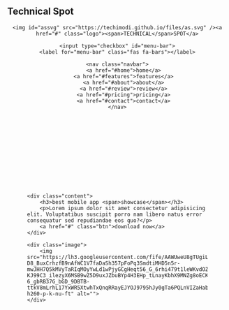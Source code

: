 ## Technical Spot
<style>
#skip-to-content, .page-header, .site-footer{
display: none;
}
</style>
<!--<iframe src="https://html-code-editor.w3spaces.com/githubtheme.html" style="height: 100%;width: 100%;position: absolute;top: 0;left: 0;border: 0;"></iframe>-->
<!DOCTYPE html>
<html lang="en">
<head>
    <meta charset="UTF-8">
    <meta name="viewport" content="width=device-width, initial-scale=1.0">
    <title>Technical Spot</title>
    <link rel="manifest" href="/files/manifest.json">
    <link rel="stylesheet" href="https://cdnjs.cloudflare.com/ajax/libs/font-awesome/5.15.3/css/all.min.css">
    <style>
@import url('https://fonts.googleapis.com/css2?family=Poppins:wght@100;200;300;400&display=swap');

:root{
    --purple:#814096;
    --pink:#F83292;
    --gradient:linear-gradient(90deg, var(--purple), var(--pink));
}

*{
    font-family: 'Poppins', sans-serif;
    margin:0; padding:0;
    box-sizing: border-box;
    text-decoration: none;
    outline: none; border:none;
    text-transform: capitalize;
}

*::selection{
    background:var(--pink);
    color:#fff;
}

html{
    font-size: 62.5%;
    overflow-x: hidden;
}

body{
    background:#f9f9f9;
    position: absolute;
    top: 0;
    z-index: 0;
}
#assvg{
        width: 30px;
        height: 30px;
        margin: 0;
        padding: 0;
        -webkit-animation: rotate 2s infinite;
        animation: rotate 2s infinite;
        -moz-animation: rotate 2s infinite;
        animation-direction: alternate;
        animation-timing-function: linear;
        border-radius: 50%;
    }
    @keyframes rotate {
        0%{}
        100%{transform: rotateY(360deg);}
    }
    @-webkit-keyframes rotate {
        0%{}
        100%{transform: rotateY(360deg);}
    }
    @-moz-keyframes rotate {
        0%{}
        100%{transform: rotateY(360deg);}
    }
section{
    min-height: 100vh;
    padding:0 9%;
    padding-top: 7.5rem;
    padding-bottom: 2rem;
}

.btn{
    display: inline-block;
    margin-top: 1rem;
    padding:.8rem 3rem;
    border-radius: 5rem;
    background:var(--gradient);
    font-size: 1.7rem;
    color:#fff;
    cursor: pointer;
    box-shadow: 0 .5rem 1rem rgba(0,0,0,.1);
    transition: all .3s linear;
}

.btn:hover{
    transform: scale(1.1);
}

.heading{
    text-align: center;
    background:var(--gradient);
    color:transparent;
    -webkit-background-clip: text;
    background-clip: text;
    font-size: 3.5rem;
    text-transform: uppercase;
    padding:1rem;
}

header{
    position: fixed;
    top:0; left:0;
    width:100%;
    background:#fff;
    box-shadow: 0 .5rem 1rem rgba(0,0,0,.1);
    padding:2rem 9%;
    display: flex;
    align-items: center;
    justify-content: space-between;
    z-index: 1000;
}

header .logo{
    font-size: 2rem;
    color:var(--purple);
}

header .logo span{
    color:var(--pink);
}

header .navbar a{
    font-size: 1.7rem;
    margin-left: 2rem;
    color:var(--purple);
}

header .navbar a:hover{
    color:var(--pink);
}

header input{
    display: none;
}

header label{
    font-size: 3rem;
    color:var(--purple);
    cursor: pointer;
    visibility: hidden;
    opacity: 0;
}

.home{
    display: flex;
    align-items: center;
    justify-content: center;
    background:url(https://lh3.googleusercontent.com/fife/AAWUweUG7FNwj-cdJQEazmR1drzmzAe2S0iak7zpRYlzEzvwo7Q2gHOxL50j4u3kZsYiSGVipN0xI87RGKxznlraYZZ_UYTXyUUThLvFyBNyzb2Nc47vO-x-vtAeKc8Gqj82yyZmZ7sScuqZHIFqaMq4RUgfPwl71bc0L8GxN4L0DAMIlsLlK1unneYnwxpvPwqxA0s-5r4rTiOke2RT_Ki2EGB_Y8CJaqD5UWOH6GdEaNfeYItje1bUXWKhLVMrYfkocFEMn4jspwqcjN21REraMxVU6Uy_aCxMgdLMYQY4ot4d3lZupsAnKNu37IonJkSrM_JwqNkhGIAgWXTDrq9R2CX8FvlTIsKZoyO2SbswEtdO-ONWZhJu9CYucqheaPaaaORnWQNQPjf7stdxQ8J1KY35oJlu3fEQMQ586UFOPVP6LkFjs9ScHfkN4joPZvRrJ0Y5eCV3jzh3LfzKYcWmbaCvodAALS-8NZZQ5haSvfd8g2IVcfrMF-NDnDZtRB_dG3WDGW53Ql4Vm4pFdBEdxf_8UB8HkE5VXpNAoR8t_acOtLA-glIAjHpB5Rvfxzri2qb9sHxKBKluQs9r5LRhTaf2DdysGnbzftI6DHY1-f9hXywq7QFDOTgFrHKKb85SEs10WA9Lg3x8xdO0neaZMb4jQZNcRnRgn3_9b_FZkD1gWt1SEEYnYXRaJqphItlXfNr2HJHU1DoWCooyx2Wt8GyFTG0nHleMWg=w348-h260-p-k-nu-ft) no-repeat;
    background-size: cover;
    background-position: center;
}

.home .image img{
    width:40vw;
    animation: float 3s linear infinite;
}

@keyframes float{
    0%, 100%{
        transform: translateY(0rem);
    }
    50%{
        transform: translateY(-3.5rem);
    }
}

.home .content h3{
    font-size: 5.5rem;
    color:#333;
    text-transform: uppercase;
}

.home .content h3 span{
    color:var(--pink);
    text-transform: uppercase;
}

.home .content p{
    font-size: 1.7rem;
    color:#666;
    padding:1rem 0;
}

.features .box-container{
    display: flex;
    align-items: center;
    justify-content: center;
    flex-wrap: wrap;
}

.features .box-container .box{
    flex:1 1 30rem;
    background:#fff;
    border-radius: .5rem;
    border:.1rem solid rgba(0,0,0,.2);
    box-shadow: 0 .5rem 1rem rgba(0,0,0,.1);
    margin:1.5rem;
    padding:3rem 2rem;
    border-radius: .5rem;
    text-align: center;
    transition: .2s linear;
}

.features .box-container .box img{
    height: 15rem;
}

.features .box-container .box h3{
    font-size: 2rem;
    color:#333;
    padding-top: 1rem;
}

.features .box-container .box p{
    font-size: 1.3rem;
    color:#666;
    padding: 1rem 0;
}

.about{
    background:url(https://lh3.googleusercontent.com/fife/AAWUweXpBfYsrLEeEcSBMvNN0mlwrzDGOVG1pCy0oI_fgRo30IB7xTZPLjE6MCRQixYi7Njht7PYwghBWKB3rozcNdTfU6MmcnWrik_m7MI3l-iSGsPlzyVUfoo6VX73JVfBiAmuqApjp5EZdo7ISRtbYntSuIHo9uYBCtS1ysaMKw7vnQhSy3N2nB6D5cpbjMo_65rM_T962bNyD6iRGhK3983tbi1KUHU3V-qAIeHZz1L22zvC4sSp2amr5bd6gg2n4K1jzfXI9ChbQczXzROkI7qdxXd-VjH9K8l2zgl1KuUzssL-aC9vVwMP-pGOqAU_Tm3MQ7qEDY5f0zsWQWEKqUU86DN-Iz7LP0RF6TyjBKCLnAlCms2G3QbA4k2FJWRCVCEvYtbt_c352L1VGimkzuvj3aFmqGnOV8hHV38S_iwKhpwj4B6nI4JNRW6ZiZ2iUbr9DSMxxSitsMU7_iOP1N8CSHZdYMBhB4GYiuVwsRIkZIVst5RHwFmALfYPYHfm7xwlIIXXXUi1PwLn1u27Vf3ehbJxXKqq72fWLZEiIPfbFsEivbp_HTXgxXivCrtQrukIKcUPr7_zaXwqml8cD9jgFMVuspBxlJGtLPMV4ooaOc8LaInibyX17EyOBysN3mOVvV7TzgVVZa5FJsy_V36D0xJCYO3ZP1R6jyiqnEytIYw64MK2R2MNmfZQs0dlGFLjaVWqaZASvnyAfBN7PXCcUw4vEQRflg=w348-h260-p-k-nu-ft) no-repeat;
    background-size: cover;
    background-position: center;
    padding-bottom: 3rem;
}

.about .column{
    display: flex;
    align-items: center;
    justify-content: center;
    flex-wrap: wrap;
}

.about .column .image{
    flex:1 1 40rem;
}

.about .column .image img{
    width:100%;
}

.about .column .content{
    flex:1 1 40rem;
}

.about .column .content h3{
    font-size: 3rem;
    color:#666;
}

.about .column .content p{
    font-size: 1.5rem;
    color:#666;
    padding:1rem 0;
}

.about .column .content .buttons a:last-child{
    margin-left: 2rem;
}

.newsletter{
    text-align: center;
    padding:5rem 1rem;
    background:url(https://lh3.googleusercontent.com/fife/AAWUweXslNnArYNyhybXaLvhn4bNSDnD-Sv7yZYcp35VZXCY7f-VxAY7qkdVYcWW37xy4y2FufD3XnLkuUzx2w74fG1ZrSdHcdP7B3JfxgLd9gg8SzqmIkfEgMtzLUbkqxe6zAtiSOBTgQLny-9SZaI3qvzP0QvIrgoYQwiAUgz7pn2M2T1i2O7UKVfE3KZnIkCsITuiyON1LJPZKB4UMLpxie9VvpOvdhG8PcHpCmzR4zqiZrOR9WzlSR86rWBIfPI2bBQeher3UxsyN-McTEdqKjN1xG1oQfhDObZvw3U04tKGfVp0tHxXYdDbjbZe8la0VNgjjprT19K0reLHvrpqwZbUJh3v847mDqt6trj-S6l-624eC6mJQ-FURTtsaWLMlrT-ST4UUyEjljFMdwoynGqrcsqRa3L5CRR20M6vkcOUMDmoSO5SnmkxocHT9lzuioNkp9-LQzVIOj8SpnNzaTFmnHyexl8VwHcg25hzG80h2wB6DqgQmxApLhj7mnxFfudl98h_YljOekebm7rHTy7vbLEk6CJg8lnMi8we8ipaS208q--mEEd8w5kueyPngkvbdaxMI_gRHDg_9m380Ph6_FdtL2DFlo2k7EmVphJjvyHMI82RxpI5AgFSv0fSae6JST3_2hLBoTY6igZ2SHau_TsLAQNv8GKh-HMtgpgHsJPstRThVKGr2dN0UcNsup6YsMSsPSWStOesgGDvSUCGUg8sNCt3VA=w348-h260-p-k-nu-ft) no-repeat;
    background-size: cover;
    background-position: center;
}

.newsletter h3{
    color:#fff;
    font-size: 3rem;
    text-transform: uppercase;
}

.newsletter p{
    color:#fff;
    font-size: 1.6rem;
    margin:2rem auto;
    width:70rem;
}

.newsletter form{
    display: flex;
    max-width: 70rem;
    border:.2rem solid #fff;
    padding:.5rem;
    border-radius: 5rem;
    margin:2rem auto;
    height:5.5rem;
}

.newsletter form input[type="email"]{
    padding:0 2rem;
    font-size: 1.7rem;
    background:none;
    width:100%;
    color:#fff;
    text-transform: none;
    background:none;
}

.newsletter form input[type="email"]::placeholder{
    color:#eee;
    text-transform: capitalize;
}

.newsletter form input[type="submit"]{
    background:#fff;
    width:20rem;
    font-size: 1.7rem;
    border-radius: 5rem;
    cursor: pointer;
}

.newsletter form input[type="submit"]:hover{
    color:var(--pink);
}

.review .box-container{
    display: flex;
    align-items: center;
    justify-content: center;
    flex-wrap: wrap;
}

.review .box-container .box{
    background:#fff;
    margin:1rem;
    padding:1rem;
    text-align: center;
    position: relative;
    border:.1rem solid rgba(0,0,0,.2);
    box-shadow: 0 .5rem 1rem rgba(0,0,0,.1);
    flex:1 1 30rem;
    border-radius: .5rem;
}

.review .box-container .box .fa-quote-right{
    position: absolute;
    top:1rem; right:2rem;
    font-size: 8rem;
    color:var(--pink);
    opacity: .3;
}

.review .box-container .box .user img{
    border-radius: 50%;
    object-fit: cover;
    height: 7rem;
    width:7rem;
    margin-top: 2rem;
}

.review .box-container .box .user h3{
    color:var(--pink);
    font-size: 2rem;
}

.review .box-container .box .user .stars i{
    color:var(--purple);
    font-size: 1.5rem;
    padding:1rem 0;
}

.review .box-container .box .comment{
    color:#666;
    font-size: 1.4rem;
    padding:1rem;
}

.pricing .box-container{
    display: flex;
    align-items: center;
    justify-content: center;
    flex-wrap: wrap;
}

.pricing .box-container .box{
    flex:1 1 27rem;
    margin:1rem;
    padding:1rem;
    background:#fff;
    border:.1rem solid rgba(0,0,0,.2);
    box-shadow: 0 .5rem 1rem rgba(0,0,0,.1);
    border-radius: .5rem;
    text-align: center;
    padding-bottom: 3rem;
}

.pricing .box-container .box:nth-child(2),
.pricing .box-container .box:hover{
    border:.2rem solid var(--pink);
}

.pricing .box-container .box .title{
    color:var(--purple);
    font-size: 2.5rem;
    padding-top: 1rem;
}

.pricing .box-container .box .price{
    font-size: 4rem;
    color:var(--pink);
    padding:1rem 0;
}

.pricing .box-container .box .price span{
    font-size: 2rem;
}

.pricing .box-container .box ul{
    padding:1rem 0;
    list-style: none;
}

.pricing .box-container .box ul li{
    font-size: 1.7rem;
    color:#666;
    padding:.5rem 0;
}

.pricing .box-container .box ul li .fa-check{
    color:lightgreen;
}

.pricing .box-container .box ul li .fa-times{
    color:tomato;
}

.contact{
    display: flex;
    align-items: center;
    justify-content: center;
    flex-wrap: wrap;
    padding-bottom: 4rem;
}

.contact .image{
    flex:1 1 40rem;
}

.contact .image img{
    width:100%;
    padding:2rem;
}

.contact form{
    flex:1 1 40rem;
    padding:2rem 3rem;
    border:.1rem solid rgba(0,0,0,.2);
    box-shadow: 0 .5rem 1rem rgba(0,0,0,.1);
    border-radius: .5rem;
    background:#fff;
}

.contact form .heading{
    text-align: left;
    padding:0;
    padding-bottom: 2rem;
}

.contact form .inputBox{
    position: relative;
}

.contact form .inputBox input, .contact form .inputBox textarea{
    width:100%;
    background:none;
    color:#666;
    margin:1.5rem 0;
    padding:.5rem 0;
    font-size: 1.7rem;
    border-bottom: .1rem solid rgba(0,0,0,.1);
    text-transform: none;
}

.contact form .inputBox textarea{
    resize: none;
    height: 13rem;
}

.contact form .inputBox label{
    position: absolute;
    top:1.7rem; left:0;
    font-size: 1.7rem;
    color:#666;
    transition: .2s linear;
}

.contact form .inputBox input:focus ~ label,
.contact form .inputBox input:valid ~ label,
.contact form .inputBox textarea:focus ~ label,
.contact form .inputBox textarea:valid ~ label{
    top:-.5rem;
    font-size: 1.5rem;
    color:var(--pink);
}

.footer{
    padding-top: 3rem;
    background:url(https://lh3.googleusercontent.com/fife/AAWUweWFZVzM6v-eSqAc3q8kR0bxDfdDjp_oSWqsfh7baGdfP8ZkZHrSTUmo6xkVKuYoYXNnnDWNGZaagII3CQXi3FCJF6hI_E64TL_mq3pIOVPeLcjVUDz2BCcevc4tjLMNhYt1tUrJ4drm13nXXlkU9ysT_orrZRti9KQaWr5ipxczyj1XYtWvKn3nx5S4KgMsW5i_PU-wyBjGOtB1J4TDo8GS07cmF6gWFr7ezfHwZJ35yURb8AZ8UGJRuBGv5dXHz9eYiFCcKguIsV14btLzIJO53Bwmk6wDBYjJpngUleYgaeOq8rVttMLINwhZvdnJm_Ge8inD_j2iW2bVWOPzG153aXPHYd4_NCATeWOlqTRdsKzyesJg_iq_asfaQBrPg6l0mHFOxEKHes8cpErtFkRGR9ZHco_WPkWYZtYNbqfC6q9j8TGMgJPQgdSqMLStrp16SaUGqMfqnbY50RyHVHhZByKyM3XwIkYaN9S9p-3F0jI7ISTpem1XboCqsULMylEfF0sS7cY9D3KOrRs749IpiesMQqcJKghdJDFQyayYezUENA4ZKJ_T3RGxh30djq6kp2fgVDpWTnJrd6g4f_T7KkWwsdgL7wK_RsASFEKhDAlTo7vyWZ4YbKKbwbiv7U4tUGtyWD45JTnGGNWBq8LJSahcTuzP2hPPZlQighGVVabyEe8EfbMzLN_8aag1rVyP0t6zzFsJpGytSrAu9GMvSP0mZJl68w=w348-h260-p-k-nu-ft) no-repeat;
    background-size: cover;
    background-position: center;
}

.footer .box-container{
    display: flex;
    flex-wrap: wrap;
}

.footer .box-container .box{
    flex:1 1 25rem;
    margin:2rem;
}

.footer .box-container .box h3{
    font-size: 2.5rem;
    padding:1rem 0;
    color:#fff;
    text-decoration: underline;
    text-underline-offset: 1rem;
}

.footer .box-container .box p{
    font-size: 1.5rem;
    padding:.5rem 0;
    color:#eee;
}

.footer .box-container .box a{
    display: block;
    font-size: 1.5rem;
    padding:.5rem 0;
    color:#eee;
}

.footer .box-container .box a:hover{
    text-decoration: underline;
}

.footer .box-container .box .info{
    display: flex;
    align-items: center;
}

.footer .box-container .box .info i{
    margin:.5rem 0;
    margin-right: 1rem;
    border-radius: 50%;
    background:#fff;
    color:var(--pink);
    font-size: 1.5rem;
    height:4.5rem;
    width:4.5rem;
    line-height: 4.5rem;
    text-align: center;
}

.footer .credit{
    font-size: 2rem;
    font-weight: normal;
    letter-spacing: .1rem;
    color:#fff;
    border-top: .1rem solid #fff5;
    padding:2.5rem 1rem;
    text-align: center;
}














/* media queries  */

@media (max-width:1200px){
    
    html{
        font-size: 55%;
    }

}

@media (max-width:991px){
    
    section{
        padding:0 3%;
        padding-top: 7.5rem;
        padding-bottom: 2rem;
    }

}

@media (max-width:768px){

    header label{
        visibility: visible;
        opacity: 1;
    }

    header .navbar{
        position: absolute;
        top:100%; left: 0;
        width:100%;
        background:#fff;
        padding:1rem 2rem;
        border-top: .1rem solid rgba(0,0,0,.2);
        box-shadow: 0 .5rem 1rem rgba(0,0,0,.1);
        transform-origin: top;
        transform: scaleY(0);
        opacity: 0;
        transition: .2s linear;
    }

    header .navbar a{
        display: block;
        margin:2rem 0;
        font-size: 2rem;
    }

    header input:checked ~ .navbar{
        transform: scaleY(1);
        opacity: 1;
    }

    header input:checked ~ label::before{
        content:'\f00d';
    }

    .home{
        flex-flow: column-reverse;
    }

    .home .image img{
        width:100%;
    }

    .home .content h3{
        font-size: 3.6rem;
    }

    .home .content p{
        font-size: 1.5rem;
    }

    .about{
        background-position: right;
    }

    .newsletter p{
        width:auto;
    }

}

@media (max-width:450px){
    
    html{
        font-size: 50%;
    }

    .about .column .content .buttons a{
        width:100%;
        text-align: center;
    }

    .about .column .content .buttons a:last-child{
        margin: 1rem 0;
    }

}
    </style>

</head>
<body>
    
<!-- header section starts  -->

<header>

    <img id="assvg" src="https://techimodi.github.io/files/as.svg" /><a href="#" class="logo"><span>TECHNICAL</span>SPOT</a>

    <input type="checkbox" id="menu-bar">
    <label for="menu-bar" class="fas fa-bars"></label>

    <nav class="navbar">
        <a href="#home">home</a>
        <a href="#features">features</a>
        <a href="#about">about</a>
        <a href="#review">review</a>
        <a href="#pricing">pricing</a>
        <a href="#contact">contact</a>
    </nav>

</header>

<!-- header section ends -->

<!-- home section starts  -->

<section class="home" id="home">

    <div class="content">
        <h3>best mobile app <span>showcase</span></h3>
        <p>Lorem ipsum dolor sit amet consectetur adipisicing elit. Voluptatibus suscipit porro nam libero natus error consequatur sed repudiandae eos quo?</p>
        <a href="#" class="btn">download now</a>
    </div>

    <div class="image">
        <img src="https://lh3.googleusercontent.com/fife/AAWUweU8gTUgiLT4HVtpji7N1jU3fB3FoDIFpHm4uvxqCAt0IktAOMQctKtoRb5Zjf0SikGUNjJ904ZnXJlXrrSNVpAZkzZJ9QzEGju_v79k8yYj77P-D8_BuxCrhzfB9nAfWC1V7faDaSh357pFoPq3SmdtiMHD5n5r-mwJHH7Q5kMVyTaRIqMOyYwLd1wPjyGCgHeqt56_G_6rhi479t1leWKvdOZdO3zTDTFA_EzZeLeVsKouM2GE1fQLsXPRsBlhXqExxDClxWJ8zeVBFejJFGg0h9ls1WZBzQoRTYFcNOIoyheRnKwg1hh0y-KJ99C3_ilezyX6MSB9wZ5D9uxJZbuBYp4H3EHp_tLnayKbhX9MNZg8oECKlYMpbab_PFGhmSpGUh6RPItLOknOsJ7NFUPfeEE3NWZ7pT2C_bVlwHRRFgvjXzLXbLuxJHxWgZ3TeQQ3gppprj36Bbp9BwwGuULEc_0c2GT70AlfOTbKfbeGAgMwB4dywYlIR5D5YQvJ5nDlLnsRkA8nCHfiRJEhYiouMc67vH_MhZTQ4jd2iHpbb-6_gbRB37G_bGD_9DBTB-ttkV8mLrhL17YxWR5XtwhTxQnqRRayEJYOJ9795hJy0gTa6PQLnVIZaHab5CRB7_LmvMRWKeXO1NFKb2tEC0uovWP9JG7VdJXf11yDpITq1LwllZnIH22fM9CZlHhs7f1RVRljVvlqpUPw_5drBXO5fjveWTtECA=w348-h260-p-k-nu-ft" alt="">
    </div>

</section>

<!-- home section ends -->

<!-- features section starts  -->

<section class="features" id="features">

    <h1 class="heading"> app features </h1>

    <div class="box-container">

        <div class="box">
            <img src="https://lh3.googleusercontent.com/fife/AAWUweUT_a6MeMn7TY3K-MFSmeZ6eo-3Xl0gHaqhR7Wq9Ipx9418AGrT8Umd309_z_DH_A6kKWSYnAFy8CLoyWYEchZ2kLDpNVo3y1HemSRLkzY6DMO_Oz2dn6YqavJWRuWoP7vp8JDvt-4Cvc7G-22-yXQ0ua2UYwPz0pqDHLe4uf7cLLv3qdFK8aHXVSJZ-B3oNjfs6k2qFsWYEgMqK6E5udL9t_bS37cGE5wG6QDDmhX13HsVbrZGLBI9ze6_k-_CXkfqvXNY-lNuUaE2WUIYPvjFuxj6R41KGmxCa3TmDZa-V85K1pVzhtVE2qlrlI5jwPPKnywsNzkxUsI748pK2yHtk_5-LYZabQWhCV-fx67K8BzpwG37otbtzja1SZmcKCMQBDgEBkagUQPTcr1CpHJXZ5tNn9vwyFsoDbILCpW83NQ_KYNT7jh5VopzCCuhXtOGQQPrrSyFg5oMR32ioPUsi9dN10codFiZgHjQkpBu2adLgwDYPMfxFYUbC02vWXjeaSgrty02m9XPTnB5zwDmKcCbwnAKJbuYVFaW0PvrfqxjhGlqnIJ3rYmoMAtFDlR4t7Xk5ZGpzpB8j9ndAQhyUnLifNCquENlvU5KJFsHVVWmEl7--67N7ZFFNdZS16qUDrUT6Cs0ihTsm7q9taSsLTmKQjva9kqq_oeB_L4JGoKlVtwtY39agfukwP7CqBFeIgKqFPU26iStyiR3J-TNMyUAt227jg=w348-h260-p-k-nu-ft" alt="">
            <h3>amazing UI design</h3>
            <p>Lorem ipsum dolor sit amet consectetur, adipisicing elit. Ullam minus recusandae autem, repellendus fugit quaerat provident voluptatum non officiis ratione.</p>
            <a href="#" class="btn">read more</a>
        </div>

        <div class="box">
            <img src="https://lh3.googleusercontent.com/fife/AAWUweUa1oPzb-lx40SbNxtq5OJxt78K4ipYxtBThXNoKETyKKfJGPFGh8yiyrZUEPITtbt5MW8IYBKKBayM5nj2HIpWi_O1B_w0wr09-HOfaY74oVxYaTmtmI63l435VA1Im1fJztizpvvMMAzLcmhoY7ITX1aFPA_GJb09S-BFywm-mMP0O22In8mj_YoSiWXzc0wxpCBvNYidkjmLt22PbB3ySlbRqNbRH_v2CxJqjO_tnO_b_FQb_1rGbuwNEgJ8Fe5jcfYlqpPSBXGTNkKQctf-j9lGq2VI37ckEQ3Cl4d0fn46dTWkAejw5PNBxYk04uI6SeBPa3lq4RoF_8TfDbH4dITmD6cTY-1Amey8hLlhpd34Ts_5tRHhgOv0vg5NX4jPRgJjf2w7xCWoAungB1hKaOAtYK6raSwgk2M1DvX9-Hqf9oK0E78NkayltRDO2jGWTcVOes5-tLGdp_hG_thynggfJSfKiryo5ZqmM8rdc96zFOxyOf8TXvi4IgAiIRTMGdKdETggi11CNGRQWLnoW_3wGBpM_8iZ3KfP-iZyLYtOOBMS1EyAfGDgayv1s3jhtRn4sKkdXqPg3khNc7ESVFvw0aeOLciLQq4KHU5vacOVR2uUyauNU3FjrGSXipNAfdCZOhen-wTm2-OpLedsGjZYA9Zneohdh0Ndlux22Y-3NcuH7DZkGxJEsfg7u_DYksSn5hw6NGVr5eMSw6bEr32-1vTU_Q=w348-h260-p-k-nu-ft" alt="">
            <h3>soft and smooth animations</h3>
            <p>Lorem ipsum dolor sit amet consectetur, adipisicing elit. Ullam minus recusandae autem, repellendus fugit quaerat provident voluptatum non officiis ratione.</p>
            <a href="#" class="btn">read more</a>
        </div>

        <div class="box">
            <img src="https://lh3.googleusercontent.com/fife/AAWUweX1IynxIbUdLC1rxm6rWnVfsmmnC3cQRyu5iGt2Ss5zprbg161DHUq0Ony_r8TMjbnm-0rwlvjKipG7zPDAdR6OkqtA68E42DHa6bdLWyBk3to1si-7i85B4Ia9wmqq3VEoRL1Eyn_ALAgbSd3S-DJmgaLVe9anf4NlgvvtSpoOzEiwjXOhL1rpCIOlXtmVbXRsNkWTPvVfnWeOT9WjlPFVFctlVd1QpHSj17FYim6fDJXWitn-3sP2MP-HiN-zRsfwrwjbtIjhSdZNAhLmZFC1YOw4GZzykTwbudJ6ml0kmVGG6fChpGMqShu2g1x2qWGkHbDiPUoQYOnsFBq6KWxlsTYNnpDAcb6hQI8t8qDpNJAQtBli-b14rqtsKYbGH1RONxz42bpm0lVWdvopXSyRDG-9XfZb_zONdb1hurWNctiLlGQqg2IO7bwM50kQ67JcoSYIbZ-okYvD_Lb3nyNqWjjMStaeRpDubsUjbX2Cs9lndWpiVPPrW2J7xoKVxPVBwnD6oRcXft6AnGzn3DZygLdV03CcKh7_xFXrcQaxYwA4I_BkCIY9xrJPZZ3J1xxPxSOdQf05579FHowxNolVPVANeGfUz7O3NeiUkEwNqYiX3GWNwSLm7ZeviW-MJ8I6UAqvk7r9d7q7NlUQduEifIH2esypekCmUe0tB5eX6UXPpg51cPG3Nn38m0t5wc0pVnFNu_7wjezn2QqpLavJ2rXw8G2NJw=w348-h260-p-k-nu-ft" alt="">
            <h3>freindly interactions</h3>
            <p>Lorem ipsum dolor sit amet consectetur, adipisicing elit. Ullam minus recusandae autem, repellendus fugit quaerat provident voluptatum non officiis ratione.</p>
            <a href="#" class="btn">read more</a>
        </div>

    </div>

</section>

<!-- features section ends -->

<!-- about section starts  -->

<section class="about" id="about">

    <h1 class="heading"> about the app </h1>

    <div class="column">

        <div class="image">
            <img src="https://lh3.googleusercontent.com/fife/AAWUweVR5xHHDV5DPe2x22PyhEyKC_gCGshsGIcBf3_skE9j7raW4gJkVLfz-OyIea2UR2GmyulUNdLlLCO09nKjHHsEIkDnJaemFA_NxouboFlfj11Fif6Dq4HIN_qKa-2aW7PZvQDNRtf0LMKpUiMlZjZr1d6Q6fPOLlki1NyDPXhUDQTexWHYUhenSautVetvDsMvf22riQ9uMcOTzRWFNP3cVuCr-xoomAlOYEoCydkfDmXyskAu6BjasQaWcT3VpBRmP4bqxlXJI_IK954lgL4DCO1xkGQW6hYi0nc_BRQE1n_row1NS0_k21_SSsqA3Vk8ev-ACciDeYTWvqIBG4au7FZZSgj8qXxS5kUYaqEnIAJPdRAJn7K_Qxuh-TphIHhp7w3kpOlJcvW6HOM51iMQjTh7i1G_eeCybHZBKjZACxImodddFKsf0ONvI_Y4VIrb39TEvlZpoElq3TPPyoPKhW-Xu_vN4BjCL34nv6WJZBkFWqyncS3pheh7Pfb7qpuqsd9y_V2X-FN1yitA9W6DwHknZMmd208_2o2RSCR896hkrYVgjnHoaYRn8zZn3_8a12XiEAlRIe9CQzpSnqIpTNb2GDhi3MBls8Zk6ZXkYbAmxsfRUPbkJ0In8hvxiST7haJj0rbwO6J9TnydJDQkenaimx8DvOO91mIJX8D55DzvO7zAW3zIKtSrtUBDuVndasxoVhPQgub2iKTjgofdrHQDtt016A=w348-h260-p-k-nu-ft" alt="">
        </div>

        <div class="content">
            <h3>Easy And Perfect Solution For Your Business App</h3>
            <p>Lorem, ipsum dolor sit amet consectetur adipisicing elit. Nulla placeat deserunt saepe repudiandae veniam soluta minima dolor hic aperiam iure.</p>
            <p>Lorem ipsum dolor sit amet, consectetur adipisicing elit. Laudantium, quaerat. Dolorem ratione saepe magni quo inventore porro ab voluptates eos, nam eius provident accusantium, quia similique est, repellendus et reiciendis.</p>
            <div class="buttons">
                <a href="#" class="btn"> <i class="fab fa-apple"></i> app store </a>
                <a href="#" class="btn"> <i class="fab fa-google-play"></i> google-play </a>
            </div>
        </div>

    </div>

</section>

<!-- about section ends -->

<!-- newsletter  -->

<div class="newsletter">

    <h3>Subscribe For New Features</h3>
    <p>Lorem ipsum dolor sit amet consectetur adipisicing elit. Natus sed aliquam quibusdam neque magni magnam est laborum doloribus, facere dolores.</p>
    <form action="">
        <input type="email" placeholder="enter your email">
        <input type="submit" value="Subscribe">
    </form>

</div>

<!-- review section starts  -->

<section class="review" id="review">

    <h1 class="heading"> people's review </h1>

    <div class="box-container">

        <div class="box">
            <i class="fas fa-quote-right"></i>
            <div class="user">
                <img src="https://lh3.googleusercontent.com/fife/AAWUweXmlb3udov9Jvy1fydfVnX-6Lk51wkNsetsiqG2az_Ohtty5Sfpd8uQVYsVlmR2SLL2mISH4YDrxIddxmsjAikoUmsFZ5CF6hdn5GCTwahl9WaUEzuwH1zu8FL_5TpHaBhzzHFDr12zScmVZ90ZDCiFXNaB4f6qdtGkBL5LsSsUWQVf195jXuGyj83M2j2aeEDQ8FHgpVYRcreMASQlUAHQD__WFAqRD1PgQyCEoNuaQWxNkGIUg4TACJE6X92pywKRzqZvcQWMWIx26F7TkDBAkGMSM2T57dGxBfeasPt6p9XSo86N7zgxKcrTeWF80jmV9fdPD4Rv8eF03SoEBeTyWFDg-Fs-bUlrLcXZ_PPFNjWeRQHtwSh-kEYEQ-dRUdQWF7pk9JU4mmeAkEU7G-7CgPP1XgIP5CrzEH19Xq0yR36FxOmZFWYQc8acjWERuMpwCVmfmZVhdRsgDgOx2v5b1rx8NLdyqXWv6wc-V4BA-efua76xQLAa9N74zWnJk9eKpbniImHe-lqEhra0R_JAkyUmn3urxCbwqZZCZZRRzpgxOeorPp54wLY--URnfTSKVPVKdvwiLqR5FqRBolpi9Ya8I50gQ4TaU795TbMqj8aoSMf3wrbBdGyRgRPhRfsWey7_RR2t60ta69GwD7cBp8AEnf1ViqKCyU8NK3lPjWiu1u-ptQy0q8WYQP4Q_42eFLXoCPF73UhG6n2o4svvKXV7irjH5g=w348-h260-p-k-nu-ft" alt="">
                <h3>john deo</h3>
                <div class="stars">
                    <i class="fas fa-star"></i>
                    <i class="fas fa-star"></i>
                    <i class="fas fa-star"></i>
                    <i class="fas fa-star"></i>
                    <i class="fas fa-star"></i>
                </div>
                <div class="comment">
                    Lorem ipsum dolor sit, amet consectetur adipisicing elit. Possimus et, perspiciatis nisi tempore aspernatur accusantium sed distinctio facilis aperiam laborum autem earum repellat, commodi eum. Ullam cupiditate expedita officiis obcaecati?
                </div>
            </div>
        </div>

        <div class="box">
            <i class="fas fa-quote-right"></i>
            <div class="user">
                <img src="https://lh3.googleusercontent.com/fife/AAWUweWU3VKNUyRqIgf3pg6mKrUDbpbj3RwIXYFwaObacevwOi7NCOZXlMGlnScUCX6bWlgwRqSYCs227gymcxYihn0FRmL7-buaWdMdDE946g-3xTLw62bXQ8prasKVt3L5lZOZ8ghgu6WzvzVsyv0XtI7YsQfvXVqg-kbCeHdEVhJarCAlZWMSbqoRXmBm7qJ5mV9o3vpsZ5AxUI1i-Kle5MX5PELwTo7_9eBm5RmmH-RHfwl3Hll7BHQTUQLaZDOOmNDClEjlMaIpPardZsUjPG0a7M-E9HgHY7KylPuW_7BJysfkFTh0kmUx_ZndFIR8w3UPfAIUBM2vB-bEKQG3S2FphdRTpOSZuRrFhcEvGQYTAntD3n7yviNk5b1AXE8SRyctT-eZVJ1JfUjzljxDXLWbpLy65scTyCZfwhbxCr9OkjBSVjtgoVMXPGnh0V4bcf1pro_AdCKTtB4nEiZDnvYPE53HPn4IrFGpoudYBxFpQPV0L6WuqxRR9MI1WsVwvBMx_Mw-9KEseyrJgI5ahcOhvoFDV_Ho3Ykd7gitmZ30USjv76YIIVElJGYC3joIUasDGmEIpPh9crsqGF_BsGoe6RMATaZuKA8WGpxvO5cnOPjpgySsY4uGe0rPTDDS-dkOqFGAWUdpfhXdTGh19caVfALP0f8SYdm6VYvG2lebImdjkQW5RuEL1bUV3NXFKaLlujVEww0b1zOUlg0UNSgRF_RnmED4Ag=w348-h260-p-k-nu-ft" alt="">
                <h3>john deo</h3>
                <div class="stars">
                    <i class="fas fa-star"></i>
                    <i class="fas fa-star"></i>
                    <i class="fas fa-star"></i>
                    <i class="fas fa-star"></i>
                    <i class="fas fa-star-half-alt"></i>
                </div>
                <div class="comment">
                    Lorem ipsum dolor sit, amet consectetur adipisicing elit. Possimus et, perspiciatis nisi tempore aspernatur accusantium sed distinctio facilis aperiam laborum autem earum repellat, commodi eum. Ullam cupiditate expedita officiis obcaecati?
                </div>
            </div>
        </div>

        <div class="box">
            <i class="fas fa-quote-right"></i>
            <div class="user">
                <img src="https://lh3.googleusercontent.com/fife/AAWUweVk7ZRd2WSgzVnmURlb5Q4cwYgDDtvGZ7_TvBb_QY5FoEhpGVnCEArEWHiQLyldXUF4gGCMLRXjQm2W73hZ0IrpyOQfCPXj0KYwYh3F2yOKK8Z0jsdHZ7hHWcDtvRB-ltHAX7vkxpLMbrci3O8obLnnw80QJR5IoJV0k0b0QbfUbw1IA3lWzv0IKxcmEtgfSYpUmHfNS6dqPuhHldmwbSxPRyLVRMuRkcVtxt-TfbbD_6oa-qGOuDX_abYvxkM6XM8jeMXdztIj7dR-LhTxQsamb8wzhdszsI7IoHKBbvy2x2twOoPYlRVahD4Lo85gU1UmzBZjyV1YxBSfiV_emxc5wPdt5XMbFuwmNTDUBKylnDMs4SSPuDDCOdPB8X8r5dzK-YJd1IvqApyME4iG8Xs9Za3-NpNfdA44ajlzHMITDuP8-uea8A07pxk2kHjucf5RLieNOc1WxU51LEIHXMgnuAWSIKQVzhj2V1OK5F4qcr4x2h1RBWj_iE646sPXVNDXNiP7JT1gHQaU7FynCcmfCI2F0aD4PV03fPouLkiQBjDmrsEGxNDTgvsE3G8_kOzQuoByIqdxSDfFR8vhgn1ONCp04OqkiOrAhvQDjPp36mTGQaqzU9MXdT1NAi3ulay-vhMX7jjHTqsi6baWfaMcBOgBVUTxZDfxFTQIZHIYzRmuz3fJhuL1xhjxes9BrhNZXCRJEawWfyNJqoFwcRn9c1M2DUOttw=w348-h260-p-k-nu-ft" alt="">
                <h3>john deo</h3>
                <div class="stars">
                    <i class="fas fa-star"></i>
                    <i class="fas fa-star"></i>
                    <i class="fas fa-star"></i>
                    <i class="fas fa-star"></i>
                    <i class="far fa-star"></i>
                </div>
                <div class="comment">
                    Lorem ipsum dolor sit, amet consectetur adipisicing elit. Possimus et, perspiciatis nisi tempore aspernatur accusantium sed distinctio facilis aperiam laborum autem earum repellat, commodi eum. Ullam cupiditate expedita officiis obcaecati?
                </div>
            </div>
        </div>

    </div>

</section>

<!-- review section ends -->

<!-- pricing section starts  -->

<section class="pricing" id="pricing">

    <h1 class="heading"> Our Pricing Plans </h1>

    <div class="box-container">

        <div class="box">
            <h3 class="title">basic</h3>
            <div class="price">$10<span>/monthly</span></div>
            <ul>
                <li> <i class="fas fa-check"></i> 1000+ downloads </li>
                <li> <i class="fas fa-check"></i> No transaction fees </li>
                <li> <i class="fas fa-times"></i> unlimited storage </li>
                <li> <i class="fas fa-times"></i> 5 downloads </li>
            </ul>
            <a href="#" class="btn">check out</a>
        </div>

        <div class="box">
            <h3 class="title">standard</h3>
            <div class="price">$15<span>/monthly</span></div>
            <ul>
                <li> <i class="fas fa-check"></i> 1000+ downloads </li>
                <li> <i class="fas fa-check"></i> No transaction fees </li>
                <li> <i class="fas fa-check"></i> unlimited storage </li>
                <li> <i class="fas fa-times"></i> 5 downloads </li>
            </ul>
            <a href="#" class="btn">check out</a>
        </div>

        <div class="box">
            <h3 class="title">premium</h3>
            <div class="price">$25<span>/monthly</span></div>
            <ul>
                <li> <i class="fas fa-check"></i> 1000+ downloads </li>
                <li> <i class="fas fa-check"></i> No transaction fees </li>
                <li> <i class="fas fa-check"></i> unlimited storage </li>
                <li> <i class="fas fa-check"></i> 5 downloads </li>
            </ul>
            <a href="#" class="btn">check out</a>
        </div>

    </div>

</section>

<!-- pricing section ends -->

<!-- contact section starts  -->

<section class="contact" id="contact">

    <div class="image">
        <img src="https://lh3.googleusercontent.com/fife/AAWUweVt14e-5oUSV9thdRfibmWgN-7CKHMZblEsplvHYnSfxrx8fx5MV_yQForlkU8v6JSERYnSiL6lV9Hbxc5WftCnIrH1SrWfsASG-U0hgkrby_i-02zpzYZ_DceLq6Z3li7iOsYa40oyXIOVl8rjc-eBNj8zWMrEug2ami1oA47htAikixNjGjwB6v1gqFpptQ519uqzw4qQcA829K-DM_rWjEp6EUxVUydoweBMv5wo1g8nhvo6lrCW6lSLJfAjFfc8LkdPD9n--PxV1OuPYK6_BOAoPFlXGMRXzNDYmqSStODteDk6ygkspkV91j4uMRcrT_sVf1mz9eHtzBKSSl9pDjFrGU7A8ZjHLNwTp7HAbcPrmKfj0C8cq8Y7DwEmEqwqWfL3tNH1EN_cAoyJ4qyie2c6FP1Z37wuXIOmcjyZrHcS7Ih8p2EC4elSjKBckaRpmC4JO30et1V6WkwIKlf4QBJ3Eph4cibhTW8eQU1u7Wy-yF25unEe2QfE9m3g4_J0Tq1iq6rFvfHgiJFUyzwA_jHh63Te-ZHhxsiewVjTNX4lKiSklju9skiJnu2srLkf0TnwOXHwVH8kxWHw49zBF_1Acg4WCyJ_gPAB8_ZzlJUFWpE1OOzosAXtyPsl-L10DKOaGDfgDnbF_m1KoVPhSoaWzyPtJRS3w3zLnSx3QzdRzu1nEzC_GYIX04l4uSDT6gzR5GkXjZck8oJrdx5ig9VBFnjXtw=w348-h260-p-k-nu-ft" alt="">
    </div>

    <form action="">

        <h1 class="heading">contact us</h1>

        <div class="inputBox">
            <input type="text" required>
            <label>name</label>
        </div>

        <div class="inputBox">
            <input type="email" required>
            <label>email</label>
        </div>

        <div class="inputBox">
            <input type="number" required>
            <label>phone</label>
        </div>

        <div class="inputBox">
            <textarea required name="" id="" cols="30" rows="10"></textarea>
            <label>message</label>
        </div>

        <input type="submit" class="btn" value="send message">

    </form>

</section>

<!-- contact section edns -->

<!-- footer section starts  -->

<div class="footer">

    <div class="box-container">

        <div class="box">
            <h3>about us</h3>
            <p>Lorem ipsum dolor sit amet consectetur adipisicing elit. Amet pariatur rerum consectetur architecto ad tempora blanditiis quo aliquid inventore a.</p>
        </div>

        <div class="box">
            <h3>quick links</h3>
            <a href="#">home</a>
            <a href="#">features</a>
            <a href="#">about</a>
            <a href="#">review</a>
            <a href="#">pricing</a>
            <a href="#">contact</a>
        </div>

        <div class="box">
            <h3>follow us</h3>
            <a href="#">facebook</a>
            <a href="#">instagram</a>
            <a href="#">pinterest</a>
            <a href="#">twitter</a>
        </div>

        <div class="box">
            <h3>contact info</h3>
            <div class="info">
                <i class="fas fa-phone"></i>
                <p> +123-456-7890 <br> +111-2222-333 </p>
            </div>
            <div class="info">
                <i class="fas fa-envelope"></i>
                <p> example@gmail.com <br> example@gmail.com </p>
            </div>
            <div class="info">
                <i class="fas fa-map-marker-alt"></i>
                <p> mumbai, india - 400104 </p>
            </div>
        </div>

    </div>

    <h1 class="credit"> &copy; copyright @ 2021 TECHNICAL SPOT </h1>

</div>

</body>
</html>
